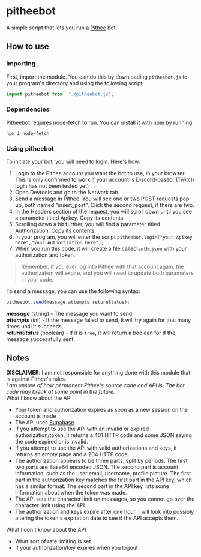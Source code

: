 # pitheebot
A simple script that lets you run a [Pithee](https://pithee.com) bot. 
## How to use
### Importing
First, import the module. You can do this by downloading `pitheebot.js` to your program's directory and using the following script: 
```js
import pitheebot from  './pitheebot.js';
```
### Dependencies
Pitheebot requires node-fetch to run. You can install it with npm by running: 
```shell
npm i node-fetch
```
### Using pitheebot
To initiate your bot, you will need to login. Here's how: 
<ol>
<li>Login to the Pithee account you want the bot to use, in your browser. This is only confirmed to work if your account is Discord-based. (Twitch login has not been tested yet)</li>
<li>Open Devtools and go to the Network tab.</li>
<li>Send a message in Pithee. You will see one or two POST requests pop up, both named "insert_post". Click the second request, if there are two.</li>
<li>In the Headers section of the request, you will scroll down until you see a parameter titled Apikey. Copy its contents.</li>
<li>Scrolling down a bit further, you will find a parameter titled Authorization. Copy its contents.</li>
<li>In your program, you will enter the script <code>pitheebot.login("your Apikey here","your Authorization here");</code></li>
<li>When you run this code, it will create a file called <code>auth.json</code> with your authorization and token.</li>
</ol>

> Remember, if you ever log into Pithee with that account again, the authorization will expire, and you will need to update both parameters in your code.

To send a message, you can use the following syntax: 
```js
pitheebot.send(message,attempts,returnStatus);
```
***message*** (string) - The message you want to send.   
***attempts*** (int) - If the message failed to send, it will try again for that many times until it succeeds.   
***returnStatus*** (boolean) - If it is `true`, it will return a boolean for if the message successfully sent. 

## Notes
**DISCLAIMER**: I am not responsible for anything done with this module that is against Pithee's rules. 
<br>
*I am unsure of how permanent Pithee's source code and API is. The bot code may break at some point in the future.*
<br>
What I know about the API
<ul>
<li>Your token and authorization expires as soon as a new session on the account is made</li>
<li>The API uses <a href="https://supabase.com/">Supabase</a>.</li>
<li>If you attempt to use the API with an invalid or expired authorization/token, it returns a 401 HTTP code and some JSON saying the code expired or is invalid.</li>
<li>If you attempt to use the API with valid authorizations and keys, it returns an empty page and a 204 HTTP code.</li>
<li>The authorization appears to be three parts, split by periods. The first two parts are Base64 encoded JSON. The second part is account information, such as the user email, username, profile picture. The first part in the authorization key matches the first part in the API key, which has a similar format. The second part in the API key lists some information about when the token was made.</li>
<li>The API sets the character limit on messages, so you cannot go over the character limit using the API.</li>
<li>The authorization and keys expire after one hour. I will look into possibly altering the token's expiration date to see if the API accepts them.</li>
</ul>
What I don't know about the API
<ul>
<li>What sort of rate limiting is set</li>
<li>If your authorization/key expires when you logout</li>
</ul>
